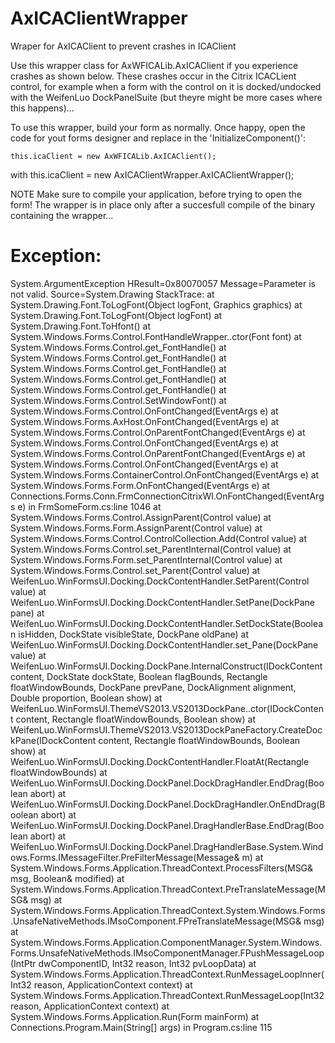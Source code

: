 # AxICAClientWrapper
Wraper for AxICAClient to prevent crashes in ICAClient

Use this wrapper class for AxWFICALib.AxICAClient if you experience crashes as shown below. These crashes occur in the Citrix ICACLient control, for example when a form with the control on it is docked/undocked with the WeifenLuo DockPanelSuite (but theyre might be more cases where this happens)...
 
To use this wrapper, build your form as normally. Once happy, open the code for yout forms designer and replace in the 'InitializeComponent()':

    this.icaClient = new AxWFICALib.AxICAClient();
with
     this.icaClient = new AxICAClientWrapper.AxICAClientWrapper();

NOTE
Make sure to compile your application, before trying to open the form!
The wrapper is in place only after a succesfull compile of the binary containing the wrapper...
 
Exception:
==========
System.ArgumentException
HResult=0x80070057
Message=Parameter is not valid.
Source=System.Drawing
StackTrace:
  at System.Drawing.Font.ToLogFont(Object logFont, Graphics graphics)
  at System.Drawing.Font.ToLogFont(Object logFont)
  at System.Drawing.Font.ToHfont()
  at System.Windows.Forms.Control.FontHandleWrapper..ctor(Font font)
  at System.Windows.Forms.Control.get_FontHandle()
  at System.Windows.Forms.Control.get_FontHandle()
  at System.Windows.Forms.Control.get_FontHandle()
  at System.Windows.Forms.Control.get_FontHandle()
  at System.Windows.Forms.Control.get_FontHandle()
  at System.Windows.Forms.Control.SetWindowFont()
  at System.Windows.Forms.Control.OnFontChanged(EventArgs e)
  at System.Windows.Forms.AxHost.OnFontChanged(EventArgs e)
  at System.Windows.Forms.Control.OnParentFontChanged(EventArgs e)
  at System.Windows.Forms.Control.OnFontChanged(EventArgs e)
  at System.Windows.Forms.Control.OnParentFontChanged(EventArgs e)
  at System.Windows.Forms.Control.OnFontChanged(EventArgs e)
  at System.Windows.Forms.ContainerControl.OnFontChanged(EventArgs e)
  at System.Windows.Forms.Form.OnFontChanged(EventArgs e)
  at Connections.Forms.Conn.FrmConnectionCitrixWI.OnFontChanged(EventArgs e) in FrmSomeForm.cs:line 1046
  at System.Windows.Forms.Control.AssignParent(Control value)
  at System.Windows.Forms.Form.AssignParent(Control value)
  at System.Windows.Forms.Control.ControlCollection.Add(Control value)
  at System.Windows.Forms.Control.set_ParentInternal(Control value)
  at System.Windows.Forms.Form.set_ParentInternal(Control value)
  at System.Windows.Forms.Control.set_Parent(Control value)
  at WeifenLuo.WinFormsUI.Docking.DockContentHandler.SetParent(Control value)
  at WeifenLuo.WinFormsUI.Docking.DockContentHandler.SetPane(DockPane pane)
  at WeifenLuo.WinFormsUI.Docking.DockContentHandler.SetDockState(Boolean isHidden, DockState visibleState, DockPane oldPane)
  at WeifenLuo.WinFormsUI.Docking.DockContentHandler.set_Pane(DockPane value)
  at WeifenLuo.WinFormsUI.Docking.DockPane.InternalConstruct(IDockContent content, DockState dockState, Boolean flagBounds, Rectangle floatWindowBounds, DockPane prevPane, DockAlignment alignment, Double proportion, Boolean show)
  at WeifenLuo.WinFormsUI.ThemeVS2013.VS2013DockPane..ctor(IDockContent content, Rectangle floatWindowBounds, Boolean show)
  at WeifenLuo.WinFormsUI.ThemeVS2013.VS2013DockPaneFactory.CreateDockPane(IDockContent content, Rectangle floatWindowBounds, Boolean show)
  at WeifenLuo.WinFormsUI.Docking.DockContentHandler.FloatAt(Rectangle floatWindowBounds)
  at WeifenLuo.WinFormsUI.Docking.DockPanel.DockDragHandler.EndDrag(Boolean abort)
  at WeifenLuo.WinFormsUI.Docking.DockPanel.DockDragHandler.OnEndDrag(Boolean abort)
  at WeifenLuo.WinFormsUI.Docking.DockPanel.DragHandlerBase.EndDrag(Boolean abort)
  at WeifenLuo.WinFormsUI.Docking.DockPanel.DragHandlerBase.System.Windows.Forms.IMessageFilter.PreFilterMessage(Message& m)
  at System.Windows.Forms.Application.ThreadContext.ProcessFilters(MSG& msg, Boolean& modified)
  at System.Windows.Forms.Application.ThreadContext.PreTranslateMessage(MSG& msg)
  at System.Windows.Forms.Application.ThreadContext.System.Windows.Forms.UnsafeNativeMethods.IMsoComponent.FPreTranslateMessage(MSG& msg)
  at System.Windows.Forms.Application.ComponentManager.System.Windows.Forms.UnsafeNativeMethods.IMsoComponentManager.FPushMessageLoop(IntPtr dwComponentID, Int32 reason, Int32 pvLoopData)
  at System.Windows.Forms.Application.ThreadContext.RunMessageLoopInner(Int32 reason, ApplicationContext context)
  at System.Windows.Forms.Application.ThreadContext.RunMessageLoop(Int32 reason, ApplicationContext context)
  at System.Windows.Forms.Application.Run(Form mainForm)
  at Connections.Program.Main(String[] args) in Program.cs:line 115
 
